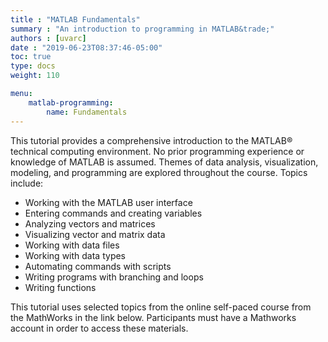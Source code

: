 ```yaml
---
title : "MATLAB Fundamentals"
summary : "An introduction to programming in MATLAB&trade;"
authors : [uvarc]
date : "2019-06-23T08:37:46-05:00"
toc: true
type: docs
weight: 110

menu:
    matlab-programming:
        name: Fundamentals
---
```


This tutorial provides a comprehensive introduction to the MATLAB® technical computing environment. No prior programming experience or knowledge of MATLAB is assumed. Themes of data analysis, visualization, modeling, and programming are explored throughout the course. Topics include:

  - Working with the MATLAB user interface
  - Entering commands and creating variables
  - Analyzing vectors and matrices
  - Visualizing vector and matrix data
  - Working with data files
  - Working with data types
  - Automating commands with scripts
  - Writing programs with branching and loops
  - Writing functions

This tutorial uses selected topics from the online self-paced course from the MathWorks in the link below. Participants must have a Mathworks account in order to access these materials.




